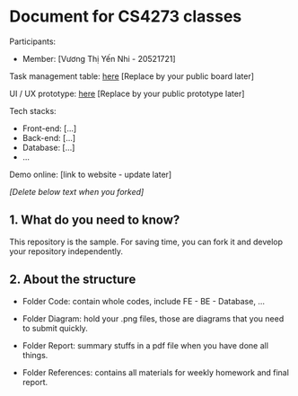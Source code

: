 # Document for CS4273 classes

Participants:

- Member: [Vương Thị Yến Nhi - 20521721]


Task management table: [here](https://trello.com/b/N0dTGGkV) [Replace by your public board later]

UI / UX prototype: [here](https://www.figma.com/file/HPItpL9Ea8kNQIzWbNyQCk/Untitled?node-id=0%3A1) [Replace by your public prototype later]

Tech stacks:

- Front-end: [...]
- Back-end: [...]
- Database: [...]
- ...

Demo online: [link to website - update later]

*[Delete below text when you forked]*

## 1. What do you need to know?

This repository is the sample. For saving time, you can fork it and develop your repository independently.

## 2. About the structure

- Folder Code: contain whole codes, include FE - BE - Database, ...

- Folder Diagram: hold your .png files, those are diagrams that you need to submit quickly.

- Folder Report: summary stuffs in a pdf file when you have done all things.

- Folder References: contains all materials for weekly homework and final report.
